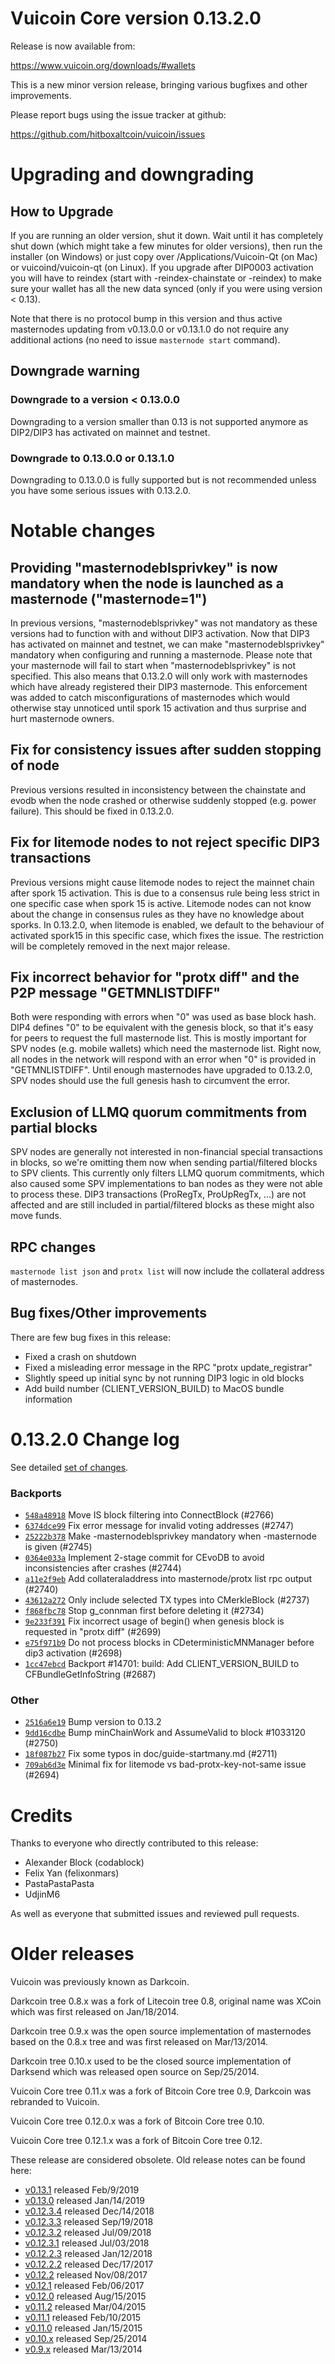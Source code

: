 Vuicoin Core version 0.13.2.0
==========================

Release is now available from:

  <https://www.vuicoin.org/downloads/#wallets>

This is a new minor version release, bringing various bugfixes and other improvements.

Please report bugs using the issue tracker at github:

  <https://github.com/hitboxaltcoin/vuicoin/issues>


Upgrading and downgrading
=========================

How to Upgrade
--------------

If you are running an older version, shut it down. Wait until it has completely
shut down (which might take a few minutes for older versions), then run the
installer (on Windows) or just copy over /Applications/Vuicoin-Qt (on Mac) or
vuicoind/vuicoin-qt (on Linux). If you upgrade after DIP0003 activation you will
have to reindex (start with -reindex-chainstate or -reindex) to make sure
your wallet has all the new data synced (only if you were using version < 0.13).

Note that there is no protocol bump in this version and thus active masternodes
updating from v0.13.0.0 or v0.13.1.0 do not require any additional actions (no need to issue
`masternode start` command).

Downgrade warning
-----------------

### Downgrade to a version < 0.13.0.0

Downgrading to a version smaller than 0.13 is not supported anymore as DIP2/DIP3 has activated
on mainnet and testnet.

### Downgrade to 0.13.0.0 or 0.13.1.0

Downgrading to 0.13.0.0 is fully supported but is not recommended unless you have some serious issues with 0.13.2.0.

Notable changes
===============

Providing "masternodeblsprivkey" is now mandatory when the node is launched as a masternode ("masternode=1")
------------------------------------------------------------------------
In previous versions, "masternodeblsprivkey" was not mandatory as these versions had to function with and without DIP3
activation. Now that DIP3 has activated on mainnet and testnet, we can make "masternodeblsprivkey" mandatory when
configuring and running a masternode. Please note that your masternode will fail to start when "masternodeblsprivkey"
is not specified. This also means that 0.13.2.0 will only work with masternodes which have already registered their
DIP3 masternode. This enforcement was added to catch misconfigurations of masternodes which would otherwise stay
unnoticed until spork 15 activation and thus surprise and hurt masternode owners.

Fix for consistency issues after sudden stopping of node
--------------------------------------------------------
Previous versions resulted in inconsistency between the chainstate and evodb when the node crashed or otherwise suddenly
stopped (e.g. power failure). This should be fixed in 0.13.2.0. 

Fix for litemode nodes to not reject specific DIP3 transactions
---------------------------------------------------------------
Previous versions might cause litemode nodes to reject the mainnet chain after spork 15 activation. This is due to a
consensus rule being less strict in one specific case when spork 15 is active. Litemode nodes can not know about the
change in consensus rules as they have no knowledge about sporks. In 0.13.2.0, when litemode is enabled, we default to the
behaviour of activated spork15 in this specific case, which fixes the issue. The restriction will be completely removed
in the next major release.

Fix incorrect behavior for "protx diff" and the P2P message "GETMNLISTDIFF"
---------------------------------------------------------------------------
Both were responding with errors when "0" was used as base block hash. DIP4 defines "0" to be equivalent with the
genesis block, so that it's easy for peers to request the full masternode list.
This is mostly important for SPV nodes (e.g. mobile wallets) which need the masternode list. Right now, all nodes in
the network will respond with an error when "0" is provided in  "GETMNLISTDIFF". Until enough masternodes have upgraded
to 0.13.2.0, SPV nodes should use the full genesis hash to circumvent the error.

Exclusion of LLMQ quorum commitments from partial blocks
--------------------------------------------------------
SPV nodes are generally not interested in non-financial special transactions in blocks, so we're omitting them now when
sending partial/filtered blocks to SPV clients. This currently only filters LLMQ quorum commitments, which also caused
some SPV implementations to ban nodes as they were not able to process these. DIP3 transactions (ProRegTx, ProUpRegTx, ...)
are not affected and are still included in partial/filtered blocks as these might also move funds. 

RPC changes
-----------
`masternode list json` and `protx list` will now include the collateral address of masternodes.

Bug fixes/Other improvements
----------------------------
There are few bug fixes in this release:
- Fixed a crash on shutdown
- Fixed a misleading error message in the RPC "protx update_registrar"  
- Slightly speed up initial sync by not running DIP3 logic in old blocks
- Add build number (CLIENT_VERSION_BUILD) to MacOS bundle information 

 0.13.2.0 Change log
===================

See detailed [set of changes](https://github.com/hitboxaltcoin/vuicoin/compare/v0.13.1.0...hitboxaltcoin:v0.13.2.0).

### Backports

- [`548a48918`](https://github.com/hitboxaltcoin/vuicoin/commit/548a48918) Move IS block filtering into ConnectBlock (#2766)
- [`6374dce99`](https://github.com/hitboxaltcoin/vuicoin/commit/6374dce99) Fix error message for invalid voting addresses (#2747)
- [`25222b378`](https://github.com/hitboxaltcoin/vuicoin/commit/25222b378) Make -masternodeblsprivkey mandatory when -masternode is given (#2745)
- [`0364e033a`](https://github.com/hitboxaltcoin/vuicoin/commit/0364e033a) Implement 2-stage commit for CEvoDB to avoid inconsistencies after crashes (#2744)
- [`a11e2f9eb`](https://github.com/hitboxaltcoin/vuicoin/commit/a11e2f9eb) Add collateraladdress into masternode/protx list rpc output (#2740)
- [`43612a272`](https://github.com/hitboxaltcoin/vuicoin/commit/43612a272) Only include selected TX types into CMerkleBlock (#2737)
- [`f868fbc78`](https://github.com/hitboxaltcoin/vuicoin/commit/f868fbc78) Stop g_connman first before deleting it (#2734)
- [`9e233f391`](https://github.com/hitboxaltcoin/vuicoin/commit/9e233f391) Fix incorrect usage of begin() when genesis block is requested in "protx diff" (#2699)
- [`e75f971b9`](https://github.com/hitboxaltcoin/vuicoin/commit/e75f971b9) Do not process blocks in CDeterministicMNManager before dip3 activation (#2698)
- [`1cc47ebcd`](https://github.com/hitboxaltcoin/vuicoin/commit/1cc47ebcd) Backport #14701: build: Add CLIENT_VERSION_BUILD to CFBundleGetInfoString (#2687)

### Other

- [`2516a6e19`](https://github.com/hitboxaltcoin/vuicoin/commit/2516a6e19) Bump version to 0.13.2
- [`9dd16cdbe`](https://github.com/hitboxaltcoin/vuicoin/commit/9dd16cdbe) Bump minChainWork and AssumeValid to block #1033120 (#2750)
- [`18f087b27`](https://github.com/hitboxaltcoin/vuicoin/commit/18f087b27) Fix some typos in doc/guide-startmany.md (#2711)
- [`709ab6d3e`](https://github.com/hitboxaltcoin/vuicoin/commit/709ab6d3e) Minimal fix for litemode vs bad-protx-key-not-same issue (#2694)

Credits
=======

Thanks to everyone who directly contributed to this release:

- Alexander Block (codablock)
- Felix Yan (felixonmars)
- PastaPastaPasta
- UdjinM6

As well as everyone that submitted issues and reviewed pull requests.

Older releases
==============

Vuicoin was previously known as Darkcoin.

Darkcoin tree 0.8.x was a fork of Litecoin tree 0.8, original name was XCoin
which was first released on Jan/18/2014.

Darkcoin tree 0.9.x was the open source implementation of masternodes based on
the 0.8.x tree and was first released on Mar/13/2014.

Darkcoin tree 0.10.x used to be the closed source implementation of Darksend
which was released open source on Sep/25/2014.

Vuicoin Core tree 0.11.x was a fork of Bitcoin Core tree 0.9,
Darkcoin was rebranded to Vuicoin.

Vuicoin Core tree 0.12.0.x was a fork of Bitcoin Core tree 0.10.

Vuicoin Core tree 0.12.1.x was a fork of Bitcoin Core tree 0.12.

These release are considered obsolete. Old release notes can be found here:

- [v0.13.1](https://github.com/hitboxaltcoin/vuicoin/blob/master/doc/release-notes/vuicoin/release-notes-0.13.1.md) released Feb/9/2019
- [v0.13.0](https://github.com/hitboxaltcoin/vuicoin/blob/master/doc/release-notes/vuicoin/release-notes-0.13.0.md) released Jan/14/2019
- [v0.12.3.4](https://github.com/hitboxaltcoin/vuicoin/blob/master/doc/release-notes/vuicoin/release-notes-0.12.3.4.md) released Dec/14/2018
- [v0.12.3.3](https://github.com/hitboxaltcoin/vuicoin/blob/master/doc/release-notes/vuicoin/release-notes-0.12.3.3.md) released Sep/19/2018
- [v0.12.3.2](https://github.com/hitboxaltcoin/vuicoin/blob/master/doc/release-notes/vuicoin/release-notes-0.12.3.2.md) released Jul/09/2018
- [v0.12.3.1](https://github.com/hitboxaltcoin/vuicoin/blob/master/doc/release-notes/vuicoin/release-notes-0.12.3.1.md) released Jul/03/2018
- [v0.12.2.3](https://github.com/hitboxaltcoin/vuicoin/blob/master/doc/release-notes/vuicoin/release-notes-0.12.2.3.md) released Jan/12/2018
- [v0.12.2.2](https://github.com/hitboxaltcoin/vuicoin/blob/master/doc/release-notes/vuicoin/release-notes-0.12.2.2.md) released Dec/17/2017
- [v0.12.2](https://github.com/hitboxaltcoin/vuicoin/blob/master/doc/release-notes/vuicoin/release-notes-0.12.2.md) released Nov/08/2017
- [v0.12.1](https://github.com/hitboxaltcoin/vuicoin/blob/master/doc/release-notes/vuicoin/release-notes-0.12.1.md) released Feb/06/2017
- [v0.12.0](https://github.com/hitboxaltcoin/vuicoin/blob/master/doc/release-notes/vuicoin/release-notes-0.12.0.md) released Aug/15/2015
- [v0.11.2](https://github.com/hitboxaltcoin/vuicoin/blob/master/doc/release-notes/vuicoin/release-notes-0.11.2.md) released Mar/04/2015
- [v0.11.1](https://github.com/hitboxaltcoin/vuicoin/blob/master/doc/release-notes/vuicoin/release-notes-0.11.1.md) released Feb/10/2015
- [v0.11.0](https://github.com/hitboxaltcoin/vuicoin/blob/master/doc/release-notes/vuicoin/release-notes-0.11.0.md) released Jan/15/2015
- [v0.10.x](https://github.com/hitboxaltcoin/vuicoin/blob/master/doc/release-notes/vuicoin/release-notes-0.10.0.md) released Sep/25/2014
- [v0.9.x](https://github.com/hitboxaltcoin/vuicoin/blob/master/doc/release-notes/vuicoin/release-notes-0.9.0.md) released Mar/13/2014

